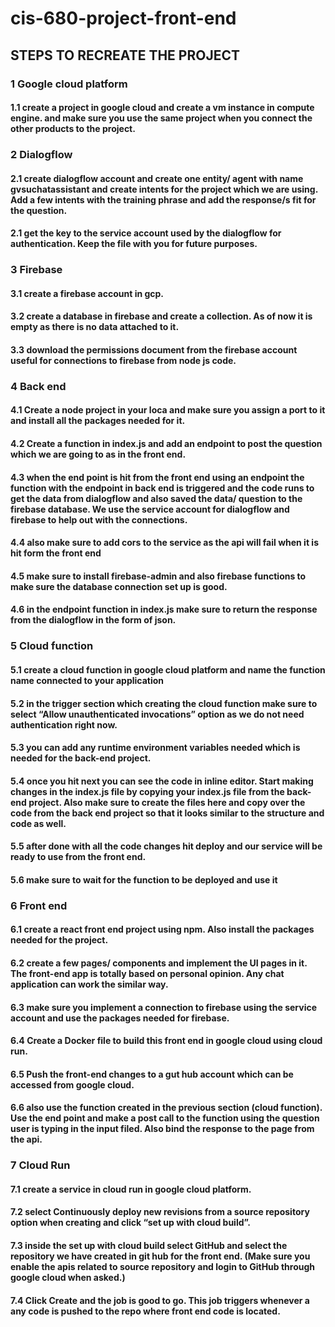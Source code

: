 # cis-680-project-front-end

## STEPS TO RECREATE THE PROJECT

### 1 Google cloud platform

#### 1.1 create a project in google cloud and create a vm instance in compute engine. and make sure you use the same project when you connect the other products to the project.

### 2 Dialogflow

#### 2.1 create dialogflow account and create one entity/ agent with name gvsuchatassistant and create intents for the project which we are using. Add a few intents with the training phrase and add the response/s fit for the question.

#### 2.1 get the key to the service account used by the dialogflow for authentication. Keep the file with you for future purposes.

### 3 Firebase

#### 3.1 create a firebase account in gcp.

#### 3.2 create a database in firebase and create a collection. As of now it is empty as there is no data attached to it.

#### 3.3 download the permissions document from the firebase account useful for connections to firebase from node js code.

### 4 Back end

#### 4.1 Create a node project in your loca and make sure you assign a port to it and install all the packages needed for it.

#### 4.2 Create a function in index.js and add an endpoint to post the question which we are going to as in the front end.

#### 4.3 when the end point is hit from the front end using an endpoint the function with the endpoint in back end is triggered and the code runs to get the data from dialogflow and also saved the data/ question to the firebase database. We use the service account for dialogflow and firebase to help out with the connections.

#### 4.4 also make sure to add cors to the service as the api will fail when it is hit form the front end

#### 4.5 make sure to install firebase-admin and also firebase functions to make sure the database connection set up is good.

#### 4.6 in the endpoint function in index.js make sure to return the response from the dialogflow in the form of json.

### 5 Cloud function

#### 5.1 create a cloud function in google cloud platform and name the function name connected to your application

#### 5.2 in the trigger section which creating the cloud function make sure to select “Allow unauthenticated invocations” option as we do not need authentication right now.

#### 5.3 you can add any runtime environment variables needed which is needed for the back-end project.

#### 5.4 once you hit next you can see the code in inline editor. Start making changes in the index.js file by copying your index.js file from the back-end project. Also make sure to create the files here and copy over the code from the back end project so that it looks similar to the structure and code as well.

#### 5.5 after done with all the code changes hit deploy and our service will be ready to use from the front end.

#### 5.6 make sure to wait for the function to be deployed and use it

### 6 Front end

#### 6.1 create a react front end project using npm. Also install the packages needed for the project.

#### 6.2 create a few pages/ components and implement the UI pages in it. The front-end app is totally based on personal opinion. Any chat application can work the similar way.

#### 6.3 make sure you implement a connection to firebase using the service account and use the packages needed for firebase.

#### 6.4 Create a Docker file to build this front end in google cloud using cloud run.

#### 6.5 Push the front-end changes to a gut hub account which can be accessed from google cloud.

#### 6.6 also use the function created in the previous section (cloud function). Use the end point and make a post call to the function using the question user is typing in the input filed. Also bind the response to the page from the api.

### 7 Cloud Run

#### 7.1 create a service in cloud run in google cloud platform.

#### 7.2 select Continuously deploy new revisions from a source repository option when creating and click “set up with cloud build”.

#### 7.3 inside the set up with cloud build select GitHub and select the repository we have created in git hub for the front end. (Make sure you enable the apis related to source repository and login to GitHub through google cloud when asked.)

#### 7.4 Click Create and the job is good to go. This job triggers whenever a any code is pushed to the repo where front end code is located.
